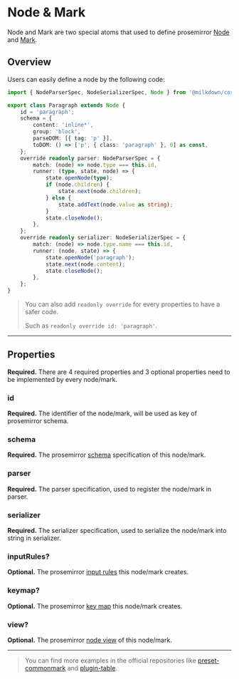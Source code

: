 # Node & Mark

Node and Mark are two special atoms that used to define prosemirror [Node](https://prosemirror.net/docs/ref/#model.Node) and [Mark](https://prosemirror.net/docs/ref/#model.Mark).

## Overview

Users can easily define a node by the following code:

```typescript
import { NodeParserSpec, NodeSerializerSpec, Node } from '@milkdown/core';

export class Paragraph extends Node {
    id = 'paragraph';
    schema = {
        content: 'inline*',
        group: 'block',
        parseDOM: [{ tag: 'p' }],
        toDOM: () => ['p', { class: 'paragraph' }, 0] as const,
    };
    override readonly parser: NodeParserSpec = {
        match: (node) => node.type === this.id,
        runner: (type, state, node) => {
            state.openNode(type);
            if (node.children) {
                state.next(node.children);
            } else {
                state.addText(node.value as string);
            }
            state.closeNode();
        },
    };
    override readonly serializer: NodeSerializerSpec = {
        match: (node) => node.type.name === this.id,
        runner: (node, state) => {
            state.openNode('paragraph');
            state.next(node.content);
            state.closeNode();
        },
    };
}
```

> You can also add `readonly override` for every properties to have a safer code.
>
> Such as `readonly override id: 'paragraph'`.

---

## Properties

**Required.** There are 4 required properties and 3 optional properties need to be implemented by every node/mark.

### id

**Required.** The identifier of the node/mark, will be used as key of prosemirror schema.

### schema

**Required.** The prosemirror [schema](https://prosemirror.net/docs/ref/#model.Schema) specification of this node/mark.

### parser

**Required.** The parser specification, used to register the node/mark in parser.

### serializer

**Required.** The serializer specification, used to serialize the node/mark into string in serializer.

### inputRules?

**Optional.** The prosemirror [input rules](https://prosemirror.net/docs/ref/#inputrules.InputRule) this node/mark creates.

### keymap?

**Optional.** The prosemirror [key map](https://prosemirror.net/docs/ref/#keymap) this node/mark creates.

### view?

**Optional.** The prosemirror [node view](https://prosemirror.net/docs/ref/#view.NodeView) of this node/mark.

---

> You can find more examples in the official repositories like [preset-commonmark](https://github.com/Saul-Mirone/milkdown/tree/main/packages/preset-commonmark) and [plugin-table](https://github.com/Saul-Mirone/milkdown/tree/main/packages/plugin-table).
